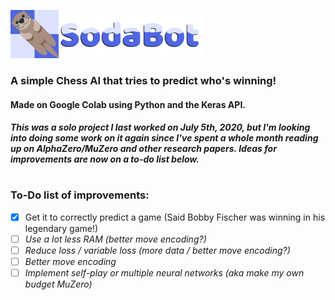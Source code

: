 ![](https://raw.githubusercontent.com/AlanAyy/Sodabot/main/Sodabot_banner_small.png "Sodabot Logo")

### A simple Chess AI that tries to predict who's winning!
#### Made on Google Colab using Python and the Keras API.
##### This was a solo project I last worked on July 5th, 2020, but I'm looking into doing some work on it again since I've spent a whole month reading up on AlphaZero/MuZero and other research papers. Ideas for improvements are now on a to-do list below.

#

### To-Do list of improvements:
- [x] Get it to correctly predict a game (Said Bobby Fischer was winning in his legendary game!)
- [ ] *Use a lot less RAM (better move encoding?)*
- [ ] *Reduce loss / variable loss (more data / better move encoding?)*
- [ ] *Better move encoding*
- [ ] *Implement self-play or multiple neural networks (aka make my own budget MuZero)*
